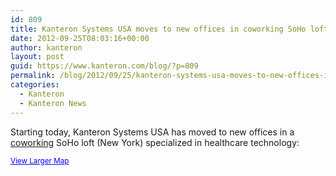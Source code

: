 ```yaml
---
id: 809
title: Kanteron Systems USA moves to new offices in coworking SoHo loft (New York)
date: 2012-09-25T08:03:16+00:00
author: kanteron
layout: post
guid: https://www.kanteron.com/blog/?p=809
permalink: /blog/2012/09/25/kanteron-systems-usa-moves-to-new-offices-in-coworking-soho-loft-new-york/
categories:
  - Kanteron
  - Kanteron News
---
```

<p style="text-align: center">

  <p>
    Starting today, Kanteron Systems USA has moved to new offices in a <a title="https://blueprinthealth.org/index.php?page=press" href="https://blueprinthealth.org/index.php?page=press" target="_blank">coworking</a> SoHo loft (New York) specialized in healthcare technology:
  </p>

  <p>
    <small><a style="color: #0000ff;text-align: left" href="https://maps.google.com/maps?f=q&source=embed&hl=en&geocode=&q=483+Broadway,+New+York,+NY&aq=0&oq=483&sll=40.697488,-73.979681&sspn=0.629909,1.376038&ie=UTF8&hq=&hnear=483+Broadway,+New+York,+10013&ll=40.721672,-73.999939&spn=0.009839,0.021501&t=m&z=14&iwloc=A">View Larger Map</a></small>
  </p>
